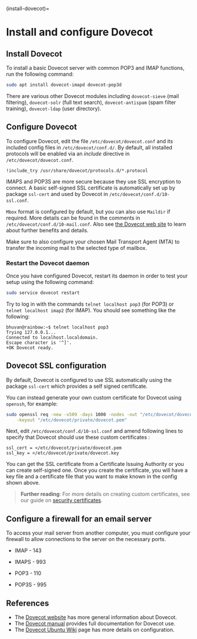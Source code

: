 (install-dovecot)=
# Install and configure Dovecot

## Install Dovecot

To install a basic Dovecot server with common POP3 and IMAP functions, run the following command:

```bash
sudo apt install dovecot-imapd dovecot-pop3d
```

There are various other Dovecot modules including `dovecot-sieve` (mail filtering), `dovecot-solr` (full text search), `dovecot-antispam` (spam filter training), `dovecot-ldap` (user directory).

## Configure Dovecot

To configure Dovecot, edit the file `/etc/dovecot/dovecot.conf` and its included config files in `/etc/dovecot/conf.d/`. By default, all installed protocols will be enabled via an *include* directive in `/etc/dovecot/dovecot.conf`.

```text
!include_try /usr/share/dovecot/protocols.d/*.protocol
```

IMAPS and POP3S are more secure because they use SSL encryption to connect. A basic self-signed SSL certificate is automatically set up by package `ssl-cert` and used by Dovecot in `/etc/dovecot/conf.d/10-ssl.conf`.

`Mbox` format is configured by default, but you can also use `Maildir` if required. More details can be found in the comments in `/etc/dovecot/conf.d/10-mail.conf`. Also see [the Dovecot web site](https://doc.dovecot.org/admin_manual/mailbox_formats/) to learn about further benefits and details.

Make sure to also configure your chosen Mail Transport Agent (MTA) to transfer the incoming mail to the selected type of mailbox.

### Restart the Dovecot daemon

Once you have configured Dovecot, restart its daemon in order to test your setup using the following command:

```bash
sudo service dovecot restart
```

Try to log in with the commands `telnet localhost pop3` (for POP3) or `telnet localhost imap2` (for IMAP).  You should see something like the following:

```text
bhuvan@rainbow:~$ telnet localhost pop3
Trying 127.0.0.1...
Connected to localhost.localdomain.
Escape character is '^]'.
+OK Dovecot ready.
```

## Dovecot SSL configuration

By default, Dovecot is configured to use SSL automatically using the package `ssl-cert` which provides a self signed certificate.

You can instead generate your own custom certificate for Dovecot using `openssh`, for example:

```bash
sudo openssl req -new -x509 -days 1000 -nodes -out "/etc/dovecot/dovecot.pem" \
    -keyout "/etc/dovecot/private/dovecot.pem"
```

Next, edit `/etc/dovecot/conf.d/10-ssl.conf` and amend following lines to specify that Dovecot should use these custom certificates :

```text
ssl_cert = </etc/dovecot/private/dovecot.pem
ssl_key = </etc/dovecot/private/dovecot.key
```

You can get the SSL certificate from a Certificate Issuing Authority or you can create self-signed one. Once you create the certificate, you will have a key file and a certificate file that you want to make known in the config shown above.

> **Further reading**:
> For more details on creating custom certificates, see our guide on [security certificates](https://discourse.ubuntu.com/t/security-certificates/11885).

## Configure a firewall for an email server

To access your mail server from another computer, you must configure your firewall to allow connections to the server on the necessary ports.

  - IMAP - 143

  - IMAPS - 993

  - POP3 - 110

  - POP3S - 995

## References

- The [Dovecot website](http://www.dovecot.org/) has more general information about Dovecot.
- The [Dovecot manual](https://doc.dovecot.org) provides full documentation for Dovecot use.
- The [Dovecot Ubuntu Wiki](https://help.ubuntu.com/community/Dovecot) page has more details on configuration.
